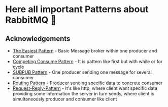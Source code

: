 
# Here all important Patterns about RabbitMQ 🐇




## Acknowledgements

 - [The Easiest Pattern](https://github.com/MeyiGi/RabbitMQ-Patterns/tree/main/FIRST-RABBITMQ-APP) - Basic Message broker within one producer and consumer
 - [Competing Consume Pattern](https://github.com/MeyiGi/RabbitMQ-Patterns/tree/main/COMPETTING_SONSUME_PATTERN) - It is pattern like first but with while or for cycle
 - [SUBPUB Pattern](https://github.com/MeyiGi/RabbitMQ-Patterns/tree/main/SUBPUB_PATTERN) - One producer sending one message for several consumer
 - [Routing Pattern](https://github.com/MeyiGi/RabbitMQ-Patterns/tree/main/ROUTING) - Producer sending specific data to concrete consumer
 - [Request-Reply-Pattern](https://github.com/MeyiGi/RabbitMQ-Patterns/tree/main/REQUEST-REPLY-PATTERN) - It's like http, where client want specific data providing some information the server in turn sends, where client is simultaneously producer and consumer like client
